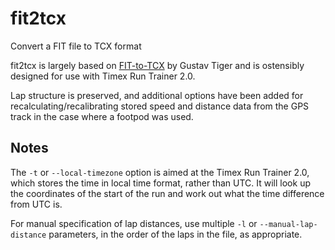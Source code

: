 # fit2tcx
Convert a FIT file to TCX format

fit2tcx is largely based on [FIT-to-TCX](https://github.com/Tigge/FIT-to-TCX) by Gustav Tiger and is ostensibly designed for use with Timex Run Trainer 2.0.

Lap structure is preserved, and additional options have been added for recalculating/recalibrating stored speed and distance data from the GPS track in the case where a footpod was used.

## Notes
The `-t` or `--local-timezone` option is aimed at the Timex Run Trainer 2.0, which stores the time in local time format, rather than UTC. It will look up the coordinates of the start of the run and work out what the time difference from UTC is.

For manual specification of lap distances, use multiple `-l` or `--manual-lap-distance` parameters, in the order of the laps in the file, as appropriate.
